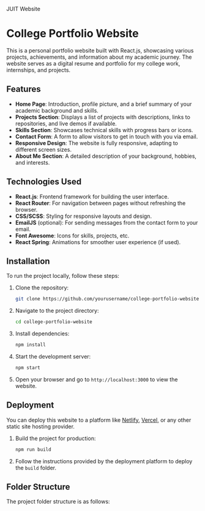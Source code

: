 JUIT Website
# College Portfolio Website

This is a personal portfolio website built with React.js, showcasing various projects, achievements, and information about my academic journey. The website serves as a digital resume and portfolio for my college work, internships, and projects.

## Features

- **Home Page**: Introduction, profile picture, and a brief summary of your academic background and skills.
- **Projects Section**: Displays a list of projects with descriptions, links to repositories, and live demos if available.
- **Skills Section**: Showcases technical skills with progress bars or icons.
- **Contact Form**: A form to allow visitors to get in touch with you via email.
- **Responsive Design**: The website is fully responsive, adapting to different screen sizes.
- **About Me Section**: A detailed description of your background, hobbies, and interests.

## Technologies Used

- **React.js**: Frontend framework for building the user interface.
- **React Router**: For navigation between pages without refreshing the browser.
- **CSS/SCSS**: Styling for responsive layouts and design.
- **EmailJS** (optional): For sending messages from the contact form to your email.
- **Font Awesome**: Icons for skills, projects, etc.
- **React Spring**: Animations for smoother user experience (if used).

## Installation

To run the project locally, follow these steps:

1. Clone the repository:

    ```bash
    git clone https://github.com/yourusername/college-portfolio-website.git
    ```

2. Navigate to the project directory:

    ```bash
    cd college-portfolio-website
    ```

3. Install dependencies:

    ```bash
    npm install
    ```

4. Start the development server:

    ```bash
    npm start
    ```

5. Open your browser and go to `http://localhost:3000` to view the website.

## Deployment

You can deploy this website to a platform like [Netlify](https://www.netlify.com/), [Vercel](https://vercel.com/), or any other static site hosting provider.

1. Build the project for production:

    ```bash
    npm run build
    ```

2. Follow the instructions provided by the deployment platform to deploy the `build` folder.

## Folder Structure

The project folder structure is as follows:

